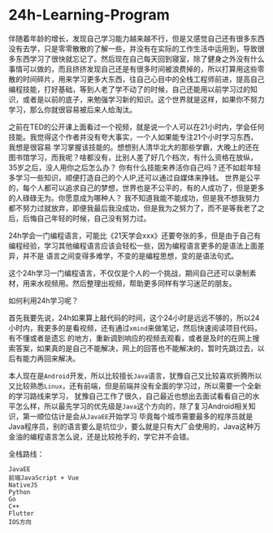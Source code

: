 # 24h-Learning-Program

伴随着年龄的增长，发现自己学习能力越来越不行，但是又感觉自己还有很多东西没有去学，只是零零散散的了解一些，并没有在实际的工作生活中运用到，导致很多东西学习了很快就忘记了。然后现在自己每天回到寝室，除了健身之外没有什么事情可以做的，而且挤挤发现自己还是有很多时间被浪费掉的，所以打算用这些零散的时间碎片，用来学习更多大东西，往自己心目中的全栈工程师前进，提高自己编程技能，打好基础，等到人老了学不动了的时候，自己还能用以前学习过的知识，或者是以前的底子，来勉强学习新的知识。这个世界就是这样，如果你不努力学习，那么你就很容易被后来人给淘汰。

之前在TED的公开课上面看过一个视频，就是说一个人可以在21小时内，学会任何技能。我觉得这个作者并没有夸大事实，一个人如果能专注21个小时学习东西，我想是很容易
学习掌握该技能的。想想别人清华北大的那些学霸，大晚上的还在图书馆学习，而我呢？啥都没有，比别人差了好几个档次，有什么资格在放纵，35岁之后，没人用你之后怎么办？
你有什么技能来养活你自己吗？还不如趁年轻多学习一些知识，顺便打造自己的个人IP,还可以通过自媒体来挣钱。
世界是公平的，每个人都可以追求自己的梦想，世界也是不公平的，有的人成功了，但是更多的人碌碌无为。你愿意成为哪种人？
我不知道我能不能成功，但是我不想我努力都不努力过就放弃，即便我最后我没成功，但是我为之努力了，而不是等我老了之后，后悔自己年轻的时候，自己没有努力过。

24h学会一门编程语言，可能比《21天学会xxx》还要夸张的多，但是由于自己有编程经验，学习其他编程语言应该会轻松一些，因为编程语言更多的是语法上面差异，并不是
语言之间变得多难学，不变的是编程思想，变的是语法句式。

这个24h学习一门编程语言，不仅仅是个人的一个挑战，期间自己还可以录制素材，用来水视频用。然后整理出视频，帮助更多同样有学习迷茫的朋友。

如何利用24h学习呢？

首先我要先说，24h如果算上敲代码的时间，这个24小时是远远不够的，所以24小时内，我更多的是看视频，还有通过`xmind`来做笔记，然后快速阅读项目代码，有不懂或者是遗忘
的地方，重新调到响应的视频去观看，或者是及时的在网上搜索答案，如果真的是自己不能解决，网上的回答也不能解决的，暂时先跳过去，以后有能力再回来解决。

本人现在是`Android`开发，所以比较擅长`Java`语言，犹豫自己又比较喜欢折腾所以又比较熟悉`Linux`，还有前端，但是前端并没有全面的学习过，所以需要一个全新的学习路线来学习，
犹豫自己工作了很久，自己最近也想出去面试看看自己的水平怎么样，所以最先学习的优先级是`Java`这个方向的，除了复习Android相关知识，第一顺位估计是会从`JavaEE`开始学习
毕竟每个城市需要最多的程序员就是Java程序员，别的语言要么是坑位少，要么就是只有大厂会使用的，Java这种万金油的编程语言怎么说，还是比较抢手的，学它并不会错。


全栈路线：
```
JavaEE
前端JavaScript + Vue
NativeJS
Python
Go
C++
Flutter
IOS方向
```
